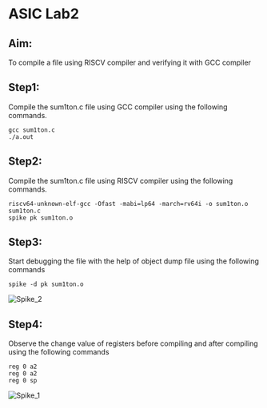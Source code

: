 # ASIC Lab2 
## Aim: 
To compile a file using RISCV compiler and verifying it with GCC compiler

## Step1: 
Compile the sum1ton.c file using GCC compiler using the following commands.
```
gcc sum1ton.c
./a.out
```
## Step2: 
Compile the sum1ton.c file using RISCV compiler using the following commands.
```
riscv64-unknown-elf-gcc -Ofast -mabi=lp64 -march=rv64i -o sum1ton.o sum1ton.c
spike pk sum1ton.o
```
## Step3:
Start debugging the file with the help of object dump file using the following commands
```
spike -d pk sum1ton.o
```
![Spike_2](https://github.com/user-attachments/assets/291ea977-3ea3-4613-8d99-22e7e18f73c7)
## Step4:
Observe the change value of registers before compiling and after compiling using the following commands
```
reg 0 a2
reg 0 a2
reg 0 sp
```
![Spike_1](https://github.com/user-attachments/assets/f48a3734-9a7c-423f-b454-9d066531b921)
